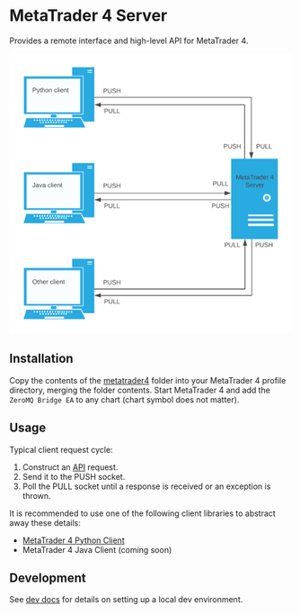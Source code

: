 # MetaTrader 4 Server
Provides a remote interface and high-level API for MetaTrader 4.

![Diagram 1](diagram_1.png)

## Installation
Copy the contents of the [metatrader4](metatrader4) folder into your MetaTrader 4 profile directory, merging the 
folder contents.
Start MetaTrader 4 and add the `ZeroMQ Bridge EA` to any chart (chart symbol does not matter).

## Usage

Typical client request cycle:

  1. Construct an [API](docs/api.md) request.
  1. Send it to the PUSH socket.
  1. Poll the PULL socket until a response is received or an exception is thrown.

It is recommended to use one of the following client libraries to abstract away these details:
- [MetaTrader 4 Python Client](https://github.com/CoeJoder/metatrader4-client-python)
- MetaTrader 4 Java Client (coming soon)

## Development
See [dev docs](docs/dev.md) for details on setting up a local dev environment.
